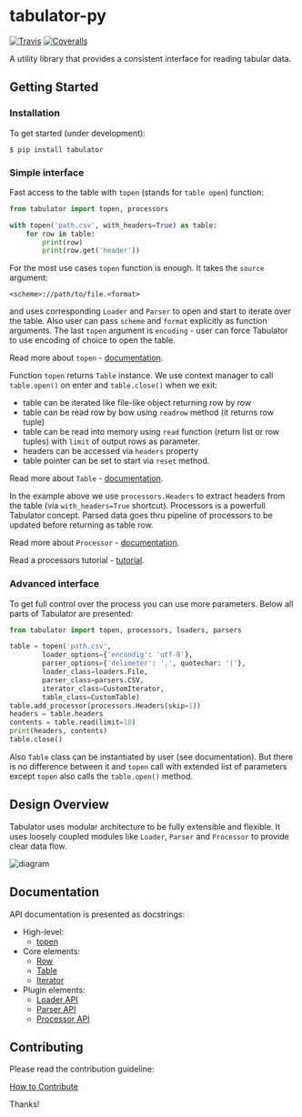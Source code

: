 # tabulator-py

[![Travis](https://img.shields.io/travis/datapackages/tabulator-py.svg)](https://travis-ci.org/datapackages/tabulator-py)
[![Coveralls](http://img.shields.io/coveralls/datapackages/tabulator-py.svg?branch=master)](https://coveralls.io/r/datapackages/tabulator-py?branch=master)

A utility library that provides a consistent interface for reading tabular data.

## Getting Started

### Installation

To get started (under development):

```
$ pip install tabulator
```

### Simple interface

Fast access to the table with `topen` (stands for `table open`) function:

```python
from tabulator import topen, processors

with topen('path.csv', with_headers=True) as table:
    for row in table:
        print(row)
        print(row.get('header'))
```

For the most use cases `topen` function is enough. It takes the
`source` argument:

```
<scheme>://path/to/file.<format>
```
and uses corresponding `Loader` and `Parser` to open and start to iterate
over the table. Also user can pass `scheme` and `format` explicitly
as function arguments. The last `topen` argument is `encoding` - user can force Tabulator
to use encoding of choice to open the table.

Read more about `topen` - [documentation](https://github.com/datapackages/tabulator-py/blob/master/tabulator/topen.py).

Function `topen` returns `Table` instance. We use context manager
to call `table.open()` on enter and `table.close()` when we exit:
- table can be iterated like file-like object returning row by row
- table can be read row by bow using `readrow` method (it returns row tuple)
- table can be read into memory using `read` function (return list or row tuples)
with `limit` of output rows as parameter.
- headers can be accessed via `headers` property
- table pointer can be set to start via `reset` method.

Read more about `Table` - [documentation](https://github.com/datapackages/tabulator-py/blob/master/tabulator/table.py).

In the example above we use `processors.Headers` to extract headers
from the table (via `with_headers=True` shortcut). Processors is a powerfull
Tabulator concept. Parsed data goes thru pipeline of processors to be updated before
returning as table row.

Read more about `Processor` - [documentation](https://github.com/datapackages/tabulator-py/blob/master/tabulator/processors/api.py).

Read a processors tutorial - [tutorial](https://github.com/datapackages/tabulator-py/blob/master/docs/processors.md).

### Advanced interface

To get full control over the process you can use more parameters.
Below all parts of Tabulator are presented:

```python
from tabulator import topen, processors, loaders, parsers

table = topen('path.csv',
        loader_options={'encondig': 'utf-8'},
        parser_options={'delimeter': ',', quotechar: '|'},
        loader_class=loaders.File,
        parser_class=parsers.CSV,
        iterator_class=CustomIterator,
        table_class=CustomTable)
table.add_processor(processors.Headers(skip=1))
headers = table.headers
contents = table.read(limit=10)
print(headers, contents)
table.close()
```

Also `Table` class can be instantiated by user (see documentation).
But there is no difference between it and `topen` call with extended
list of parameters except `topen` also calls the `table.open()` method.

## Design Overview

Tabulator uses modular architecture to be fully extensible and flexible.
It uses loosely coupled modules like `Loader`, `Parser` and `Processor`
to provide clear data flow.

![diagram](docs/diagram.png)

## Documentation

API documentation is presented as docstrings:
- High-level:
    - [topen](https://github.com/datapackages/tabulator-py/blob/master/tabulator/topen.py)
- Core elements:
    - [Row](https://github.com/datapackages/tabulator-py/blob/master/tabulator/row.py)
    - [Table](https://github.com/datapackages/tabulator-py/blob/master/tabulator/table.py)
    - [Iterator](https://github.com/datapackages/tabulator-py/blob/master/tabulator/iterator.py)
- Plugin elements:
    - [Loader API](https://github.com/datapackages/tabulator-py/blob/master/tabulator/loaders/api.py)
    - [Parser API](https://github.com/datapackages/tabulator-py/blob/master/tabulator/parsers/api.py)
    - [Processor API](https://github.com/datapackages/tabulator-py/blob/master/tabulator/processors/api.py)

## Contributing

Please read the contribution guideline:

[How to Contribute](CONTRIBUTING.md)

Thanks!
